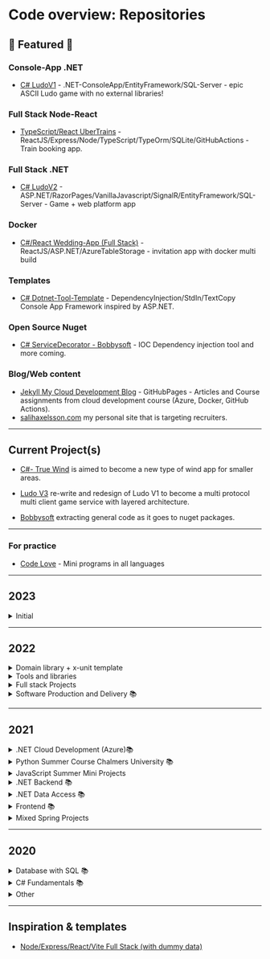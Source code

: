 # Code overview: Repositories

## 🚀 Featured 🚀

### Console-App .NET
- [C# LudoV1](https://github.com/RobinAxelsson/LudoV1) - .NET-ConsoleApp/EntityFramework/SQL-Server - epic ASCII Ludo game with no external libraries!

### Full Stack Node-React
- [TypeScript/React UberTrains](https://github.com/RobinAxelsson/UberTrains) - ReactJS/Express/Node/TypeScript/TypeOrm/SQLite/GitHubActions - Train booking app.

### Full Stack .NET
- [C# LudoV2](https://github.com/RobinAxelsson/LudoV2) - ASP.NET/RazorPages/VanillaJavascript/SignalR/EntityFramework/SQL-Server - Game + web platform app

### Docker
- [C#/React Wedding-App (Full Stack)](https://github.com/RobinAxelsson/wedding-app) - ReactJS/ASP.NET/AzureTableStorage - invitation app with docker multi build

### Templates
- [C# Dotnet-Tool-Template](https://github.com/RobinAxelsson/dotnet-tool-template) - DependencyInjection/StdIn/TextCopy Console App Framework inspired by ASP.NET.

### Open Source Nuget
- [C# ServiceDecorator - Bobbysoft](https://github.com/RobinAxelsson/Bobbysoft) - IOC Dependency injection tool and more coming.

### Blog/Web content
- [Jekyll My Cloud Development Blog](https://robinaxelsson.github.io/) - GitHubPages - Articles and Course assignments from cloud development course (Azure, Docker, GitHub Actions).
- [salihaxelsson.com](https://salihaxelsson.com/) my personal site that is targeting recruiters.

---

## Current Project(s)

- [C#- True Wind](https://github.com/RobinAxelsson/Rax.TrueWind) is aimed to become a new type of wind app for smaller areas.

- [Ludo V3](https://github.com/RobinAxelsson/LudoV3) re-write and redesign of Ludo V1 to become a multi protocol multi client game service with layered architecture.

- [Bobbysoft](https://github.com/RobinAxelsson/Bobbysoft) extracting general code as it goes to nuget packages.

---

### For practice
 
- [Code Love](https://github.com/RobinAxelsson/code-love) - Mini programs in all languages

---

## 2023

 <details>
 
<summary>Initial</summary>
 
- [C#- True Wind](https://github.com/RobinAxelsson/Rax.TrueWind) private project
- [Python/Flask PyWind - weather web app](https://github.com/RobinAxelsson/pywind) (reference from 2022)
 
</details>
 
---

## 2022

 <details>
 
<summary>Domain library + x-unit template</summary>
 
- [C# toll-calculator](https://github.com/RobinAxelsson/toll-calculator)
 
</details>
 
 <details>
 
<summary>Tools and libraries</summary>
 
- [C# Rax.ServiceDecorator](https://github.com/RobinAxelsson/Rax.IocTools)
- [C# dotnet-tool-template](https://github.com/RobinAxelsson/dotnet-tool-template)
- [C# dotnet-tool-info](https://github.com/RobinAxelsson/dotnet-tool-info)
 
</details>

 <details>
 
<summary>Full stack Projects</summary>
 
 - [Python/Flask PyWind - weather web app](https://github.com/RobinAxelsson/pywind)
 - [C#/React wedding-app](https://github.com/RobinAxelsson/wedding-app) -> [Netlify demo](https://kind-goldwasser-ae48e1.netlify.app/)
 - [TypeScript/React UberTrains](https://github.com/RobinAxelsson/UberTrains) 📚
 
</details>

<details>
<summary>Software Production and Delivery 📚</summary>

- [TypeScript/React UberTrains](https://github.com/RobinAxelsson/UberTrains)

</details>

---

## 2021

<details>
<summary>.NET Cloud Development (Azure)📚</summary>

- [My Cloud Development Blog](https://robinaxelsson.github.io/)
- [Azure Cloud Exam Project](https://github.com/RobinAxelsson/AzureCloudExam)
- [ConsoleBlobApp](https://github.com/RobinAxelsson/ConsoleBlobApp)
- [AzureCTF](https://github.com/RobinAxelsson/AzureCTF)
- [FavouriteLinkWebApp](https://github.com/RobinAxelsson/FavouriteLinkWebApp)

</details>

<details>
<summary>Python Summer Course Chalmers University 📚</summary>

- [Python-3h-exam](https://github.com/RobinAxelsson/python_exam)
- [Chalmers-LAB1](https://github.com/RobinAxelsson/ChalmersLab1)
- [Chalmers-LAB2](https://github.com/RobinAxelsson/ChalmersLab2)
- [Chalmers-LAB3](https://github.com/RobinAxelsson/ChalmersLab3)

</details>

<details>
<summary>JavaScript Summer Mini Projects</summary>

- [RomanNumerals](https://github.com/RobinAxelsson/RomanNumerals)
- [ConsoleSnakeNode](https://github.com/RobinAxelsson/NodeConsoleSnake)
- [Browser based multiplayer Snake (repo)](https://github.com/RobinAxelsson/JS-Browser-Snake)
- [Browser based multiplayer Snake (hosted Netlify)](https://nervous-shannon-18ef1a.netlify.app/)

</details>

<details>
<summary>.NET Backend 📚</summary>

- [Final Exam (private repo)](https://github.com/PGBSNH20/hemtenta-RobinAxelsson)
- [LudoV2](https://github.com/PGBSNH20/ludo-v2-group-g5_albin-robin)
- [SpaceParkV2](https://github.com/RobinAxelsson/SpaceParkV2)

</details>
<details>
<summary>.NET Data Access 📚</summary>

- [Final Exam (private repo)](https://github.com/RobinAxelsson/net-dataaccess-exam)
- [LudoV1](https://github.com/RobinAxelsson/LudoV1)
- [SpaceParkV1](https://github.com/RobinAxelsson/SpaceParkV1)

</details>

<details>
<summary>Frontend 📚</summary>

- [Final project repo](https://github.com/RobinAxelsson/robin-axelsson-web-project)
- [Final project hosted on Netlify](https://stoic-panini-7fb81f.netlify.app/)

</details>

<details>
<summary>Mixed Spring Projects</summary>

- [MatchRacingPairing](https://github.com/RobinAxelsson/MatchRacing)
- [RAX-GoogleAPI (only private)](https://github.com/RobinAxelsson/RAX-GoogleAPI)
- [CatiaV5-Snake](https://github.com/RobinAxelsson/CAT_Snake)
- [SpotifyAPI-SQL-Client](https://github.com/RobinAxelsson/SpotifyApiSQLClient)
- [LiveNETCompiler](https://github.com/RobinAxelsson/LiveNETCompiler)
- [Advanced WebSocket Tutorial](https://github.com/RobinAxelsson/WebSocketsTutorial)
- [Http_LAB](https://github.com/RobinAxelsson/http_lab)
- [RAX_Utilities](https://github.com/RobinAxelsson/RAX_Utilities)

</details>

---
## 2020

<details>
<summary>Database with SQL 📚</summary>

- [SQLStore - Food Chain](https://github.com/RobinAxelsson/SQL_Store_DatabaseCourse)

</details>
<details>
<summary>C# Fundamentals 📚</summary>

- [WPF-Store (Exam Project)](https://github.com/johancz/PGBSNH20-Projektarbete-Butik)
- [WPF-Playground](https://github.com/RobinAxelsson/WPFPlayground)
- [FlagLesson](https://github.com/RobinAxelsson/FlagLessonGUI)
- [C# assignment 3](https://github.com/johancz/PGBSNH20_Csharp_Assignment_3)

</details>
<details>
<summary>Other</summary>

- [C# SecretPerson](https://github.com/RobinAxelsson/SecretPerson)
- [CATVB-Scripting](https://github.com/RobinAxelsson/CATVB-scripting)
- [VB-scripts First Scripts (private)](https://github.com/RobinAxelsson/MyFirstScripts)

</details>

---

## Inspiration & templates

- [Node/Express/React/Vite Full Stack (with dummy data)](https://github.com/RobinAxelsson/nodehill-template)
